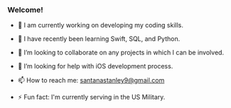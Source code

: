 ### Welcome!

- 🔭 I am currently working on developing my coding skills.
- 🌱 I have recently been learning Swift, SQL, and Python.
- 👯 I’m looking to collaborate on any projects in which I can be involved.
- 🤔 I’m looking for help with iOS development process.

- 📫 How to reach me: santanastanley9@gmail.com
- ⚡ Fun fact: I'm currently serving in the US Military.
